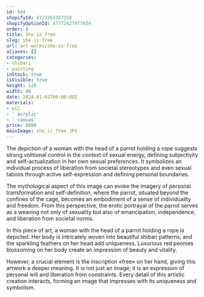 ```yaml
---
id: 544
shopifyId: 8723263357258
shopifyOptionId: 47772427977034
order: 8
title: She is free
slug: she-is-free
url: art-works/she-is-free
aliases: []
categories:
- shibari
- painting
inStock: true
isVisible: true
height: 120
width: 80
date: 2024-01-01T00:00:00Z
materials:
- oil
- ' acrylic'
- ' canvas'
price: 6000
mainImage: she_is_free.JPG
---
```

The depiction of a woman with the head of a parrot holding a rope suggests strong volitional control in the context of sexual energy, defining subjectivity and self-actualization in her own sexual preferences. It symbolizes an individual process of liberation from societal stereotypes and even sexual taboos through active self-expression and defining personal boundaries.

The mythological aspect of this image can evoke the imagery of personal transformation and self-definition, where the parrot, situated beyond the confines of the cage, becomes an embodiment of a sense of individuality and freedom. From this perspective, the erotic portrayal of the parrot serves as a weaving not only of sexuality but also of emancipation, independence, and liberation from societal norms.

In this piece of art, a woman with the head of a parrot holding a rope is depicted. Her body is intricately woven into beautiful shibari patterns, and the sparkling feathers on her head add uniqueness. Luxurious red peonies blossoming on her body create an impression of beauty and vitality.

However, a crucial element is the inscription «free» on her hand, giving this artwork a deeper meaning. It is not just an image; it is an expression of personal will and liberation from constraints. Every detail of this artistic creation interacts, forming an image that impresses with its uniqueness and symbolism.